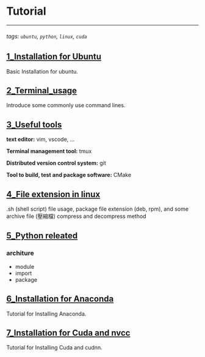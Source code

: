 # Tutorial 
---
###### tags: `ubuntu`, `python`, `linux`, `cuda`
## [1_Installation for Ubuntu](./1_Ubuntu_Installation/README.md)
Basic Installation for ubuntu.

## [2_Terminal_usage](2_Terminal_usage/README.md)
Introduce some commonly use command lines.

## [3_Useful tools](/3_Useful_tools/README.md)
<b>text editor:</b> vim, vscode, ...

<b>Terminal management tool:</b> tmux

<b>Distributed version control system:</b> git

<b>Tool to build, test and package software:</b> CMake

## [4_File extension in linux](./4_File_type/README.md)
.sh (shell script) file usage, package file extension (deb, rpm), and some archive file (壓縮檔) compress and decompress method

## [5_Python releated](./5_Python_util/README.md)
### architure
- module
- import
- package

## [6_Installation for Anaconda](./6_Anaconda_installation/README.md)
Tutorial for Installing Anaconda.

## [7_Installation for Cuda and nvcc](./7_Install_CUDA_and_cudnn/README.md)
Tutorial for Installing Cuda and cudnn.